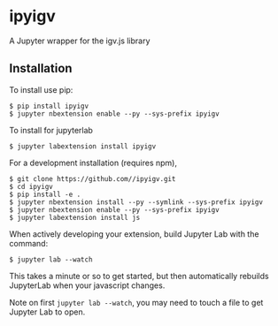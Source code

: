 ipyigv
===============================

A Jupyter wrapper for the igv.js library

Installation
------------

To install use pip:

    $ pip install ipyigv
    $ jupyter nbextension enable --py --sys-prefix ipyigv

To install for jupyterlab

    $ jupyter labextension install ipyigv

For a development installation (requires npm),

    $ git clone https://github.com//ipyigv.git
    $ cd ipyigv
    $ pip install -e .
    $ jupyter nbextension install --py --symlink --sys-prefix ipyigv
    $ jupyter nbextension enable --py --sys-prefix ipyigv
    $ jupyter labextension install js

When actively developing your extension, build Jupyter Lab with the command:

    $ jupyter lab --watch

This takes a minute or so to get started, but then automatically rebuilds JupyterLab when your javascript changes.

Note on first `jupyter lab --watch`, you may need to touch a file to get Jupyter Lab to open.

